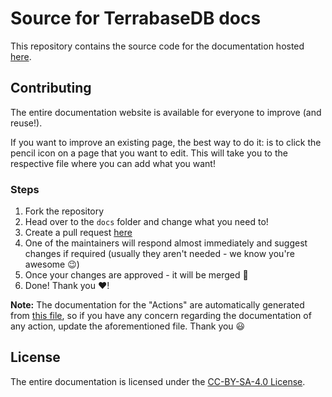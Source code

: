 # Source for TerrabaseDB docs

This repository contains the source code for the documentation hosted [here](https://docs.terrabasedb.com).

## Contributing

The entire documentation website is available for everyone to improve (and reuse!). 

If you want to improve an existing page, the best way to do it: is to click the pencil icon on a page that you want to edit. This will take you to the respective file where you can add what you want!

### Steps

1. Fork the repository
2. Head over to the `docs` folder and change what you need to!
3. Create a pull request [here](https://github.com/terrabasedb/docs/pulls)
4. One of the maintainers will respond almost immediately and suggest changes if required (usually they aren't needed - we know you're awesome 😉)
5. Once your changes are approved - it will be merged 🎉
6. Done! Thank you ❤️!

**Note:** The documentation for the "Actions" are automatically generated from [this file](https://github.com/terrabasedb/terrabase/blob/next/actions.jsonc), so if you have any concern regarding the documentation of any action, update the aforementioned file. Thank you 😃

## License

The entire documentation is licensed under the [CC-BY-SA-4.0 License](./LICENSE).
